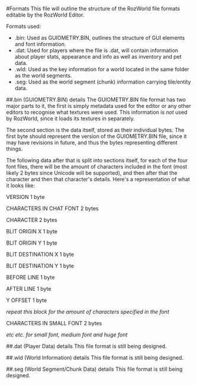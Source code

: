 #Formats
This file will outline the structure of the RozWorld file formats editable by the RozWorld Editor.

Formats used:
- .bin: Used as GUIOMETRY.BIN, outlines the structure of GUI elements and font information.
- .dat: Used for players where the file is <player-name>.dat, will contain information about player stats, appearance and info as well as inventory and pet data.
- .wld: Used as the key information for a world located in the same folder as the world segments.
- .seg: Used as the world segment (chunk) information carrying tile/entity data.

##.bin (GUIOMETRY.BIN) details
The GUIOMETRY.BIN file format has two major parts to it, the first is simply metadata used for the editor or any other editors to recognise what textures were used. This information is *not* used by RozWorld, since it loads its textures in separately.

The second section is the data itself, stored as their individual bytes. The first byte should represent the version of the GUIOMETRY.BIN file, since it may have revisions in future, and thus the bytes representing different things.

The following data after that is split into sections itself, for each of the four font files, there will be the amount of characters included in the font (most likely 2 bytes since Unicode will be supported), and then after that the character and then that character's details. Here's a representation of what it looks like:

VERSION 1 byte


CHARACTERS IN CHAT FONT 2 bytes

CHARACTER 2 bytes

BLIT ORIGIN X 1 byte

BLIT ORIGIN Y 1 byte

BLIT DESTINATION X 1 byte

BLIT DESTINATION Y 1 byte

BEFORE LINE 1 byte

AFTER LINE 1 byte

Y OFFSET 1 byte

 *repeat this block for the amount of characters specified in the font*
 
 
CHARACTERS IN SMALL FONT 2 bytes

 *etc etc. for small font, medium font and huge font*


##.dat (Player Data) details
This file format is still being designed.

##.wld (World Information) details
This file format is still being designed.

##.seg (World Segment/Chunk Data) details
This file format is still being designed.

